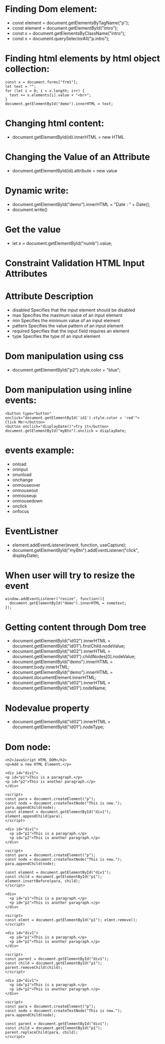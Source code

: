 # Finding Dom element:
* const element = document.getElementsByTagName("p");
* const element = document.getElementById("intro");
* const x = document.getElementsByClassName("intro");
* const x = document.querySelectorAll("p.intro");
# Finding html elements by html object collection:
```
const x = document.forms["frm1"];
let text = "";
for (let i = 0; i < x.length; i++) {
  text += x.elements[i].value + "<br>";
}
document.getElementById("demo").innerHTML = text;
```
# Changing html content:
* document.getElementById(id).innerHTML = new HTML
# Changing the Value of an Attribute
* document.getElementById(id).attribute = new value
# Dynamic write:
* document.getElementById("demo").innerHTML = "Date : " + Date(); </script>
* document.write()
# Get the value
* let x = document.getElementById("numb").value;
# Constraint Validation HTML Input Attributes
# Attribute	Description
* disabled	Specifies that the input element should be disabled
* max	Specifies the maximum value of an input element
* min	Specifies the minimum value of an input element
* pattern	Specifies the value pattern of an input element
* required	Specifies that the input field requires an element
* type 	Specifies the type of an input element
# Dom manipulation using css
* document.getElementById("p2").style.color = "blue";
# Dom manipulation using inline events:
```
<button type="button"
onclick="document.getElementById('id1').style.color = 'red'">
Click Me!</button>
<button onclick="displayDate()">Try it</button>
document.getElementById("myBtn").onclick = displayDate;
```
# events example:
* onload
* oninput
* onunload
* onchange
* onmouseover
* onmouseout
* onmouseup
* onmousedown
* onclick
* onfocus
# EventListner
* element.addEventListener(event, function, useCapture);
* document.getElementById("myBtn").addEventListener("click", displayDate);
# When user will try to resize the event
```
window.addEventListener("resize", function(){
  document.getElementById("demo").innerHTML = sometext;
}); 
```
# Getting content through Dom tree
* document.getElementById("id02").innerHTML = document.getElementById("id01").firstChild.nodeValue;
* document.getElementById("id02").innerHTML = document.getElementById("id01").childNodes[0].nodeValue;
* document.getElementById("demo").innerHTML = document.body.innerHTML;
* document.getElementById("demo").innerHTML = document.documentElement.innerHTML;
* document.getElementById("id02").innerHTML = document.getElementById("id01").nodeName;
# Nodevalue property
* document.getElementById("id02").innerHTML = document.getElementById("id01").nodeType;
# Dom node:
```
<h2>JavaScript HTML DOM</h2>
<p>Add a new HTML Element.</p>

<div id="div1">
<p id="p1">This is a paragraph.</p>
<p id="p2">This is another paragraph.</p>
</div>

<script>
const para = document.createElement("p");
const node = document.createTextNode("This is new.");
para.appendChild(node);
const element = document.getElementById("div1");
element.appendChild(para);
</script>
```
```
<div id="div1">
  <p id="p1">This is a paragraph.</p>
  <p id="p2">This is another paragraph.</p>
</div>

<script>
const para = document.createElement("p");
const node = document.createTextNode("This is new.");
para.appendChild(node);

const element = document.getElementById("div1");
const child = document.getElementById("p1");
element.insertBefore(para, child);
</script>
```
```
<div>
  <p id="p1">This is a paragraph.</p>
  <p id="p2">This is another paragraph.</p>
</div>

<script>
const elmnt = document.getElementById("p1"); elmnt.remove();
</script>
```
```
<div id="div1">
  <p id="p1">This is a paragraph.</p>
  <p id="p2">This is another paragraph.</p>
</div>

<script>
const parent = document.getElementById("div1");
const child = document.getElementById("p1");
parent.removeChild(child);
</script>
```
```
<div id="div1">
  <p id="p1">This is a paragraph.</p>
  <p id="p2">This is another paragraph.</p>
</div>

<script>
const para = document.createElement("p");
const node = document.createTextNode("This is new.");
para.appendChild(node);

const parent = document.getElementById("div1");
const child = document.getElementById("p1");
parent.replaceChild(para, child);
</script>
```
